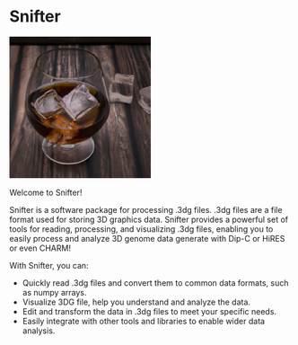 # Snifter

<img src="Snifter.png" width="50%" height="50%">

Welcome to Snifter!

Snifter is a software package for processing .3dg files. .3dg files are a file format used for storing 3D graphics data. Snifter provides a powerful set of tools for reading, processing, and visualizing .3dg files, enabling you to easily process and analyze 3D genome data generate with Dip-C or HiRES or even CHARM!

With Snifter, you can:

+ Quickly read .3dg files and convert them to common data formats, such as numpy arrays.
+ Visualize 3DG file, help you understand and analyze the data.
+ Edit and transform the data in .3dg files to meet your specific needs.
+ Easily integrate with other tools and libraries to enable wider data analysis.

